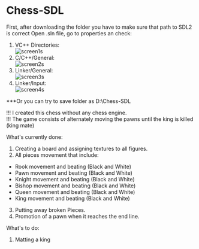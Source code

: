 # Chess-SDL
 
First, after downloading the folder you have to make sure that path to SDL2 is correct
Open .sln file, go to properties an check:
1. VC++ Directories:  
![screen1s](https://user-images.githubusercontent.com/84734341/155896312-d55fda5b-2734-45ca-bb51-1dc2fd4b61ed.png)
2. C/C++/General:  
![screen2s](https://user-images.githubusercontent.com/84734341/155896317-6bda2796-3882-4202-b22a-684d739f1af7.png)
3. Linker/General:  
![screen3s](https://user-images.githubusercontent.com/84734341/155896328-5297074e-e2cc-454b-89a5-4198880c5f00.png)
4. Linker/Input:  
![screen4s](https://user-images.githubusercontent.com/84734341/155896331-bdf7e37f-575e-433d-9d7f-ee6f020d37ed.png)  
  
***Or you can try to save folder as D:\Chess-SDL  

!!! I created this chess without any chess engine.  
!!! The game consists of alternately moving the pawns until the king is killed (king mate)

What's currently done:
1. Creating a board and assigning textures to all figures.
2. All pieces movement that include:
- Rook movement and beating    (Black and White)
- Pawn movement and beating    (Black and White)
- Knight movement and beating  (Black and White)
- Bishop movement and beating  (Black and White)
- Queen movement and beating   (Black and White)
- King movement and beating    (Black and White)
3. Putting away broken Pieces.
4. Promotion of a pawn when it reaches the end line.

What's to do:
1. Matting a king
